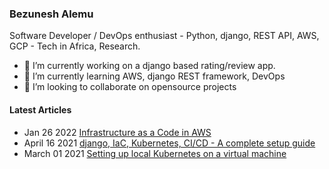 ### Bezunesh Alemu

Software Developer / DevOps enthusiast - Python, django, REST API, AWS, GCP - Tech in Africa, Research. 


- 🔭 I’m currently working on a django based rating/review app.
- 🌱 I’m currently learning AWS, django REST framework, DevOps
- 👯 I’m looking to collaborate on opensource projects

#### Latest Articles
- Jan 26 2022 [Infrastructure as a Code in AWS](https://blog.bezunesh.com/infrastructure-as-a-code-in-aws)
- April 16 2021 [django, IaC, Kubernetes, CI/CD - A complete setup guide](https://bezu.hashnode.dev/iac-kubernetes-cicd-a-complete-setup-guide)
- March 01 2021 [Setting up local Kubernetes on a virtual machine](https://bezu.hashnode.dev/setting-up-local-kubernetes-on-a-virtual-machine)
